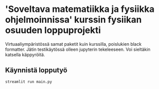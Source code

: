 # 'Soveltava matematiikka ja fysiikka ohjelmoinnissa' kurssin fysiikan osuuden loppuprojekti
Virtuaaliympäristössä samat paketit kuin kurssilla, poislukien black formatter. Jätin testikäytössä olleen jupyterin tekeleeseen. Voi sieltäkin katsella käppyröitä.

## Käynnistä lopputyö
```bash
streamlit run main.py
```